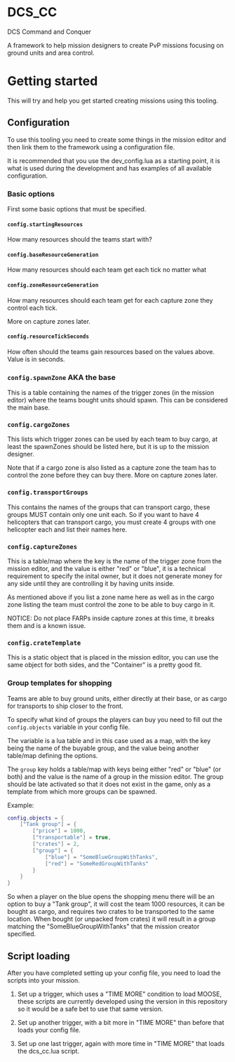 # DCS_CC
DCS Command and Conquer

A framework to help mission designers to create PvP missions focusing on ground units and area control.


# Getting started

This will try and help you get started creating missions using this tooling.

## Configuration

To use this tooling you need to create some things in the mission editor and then link them to the framework using a configuration file.

It is recommended that you use the dev_config.lua as a starting point, it is what is used during the development and has examples of all available configuration.

### Basic options

First some basic options that must be specified.

#### `config.startingResources`

How many resources should the teams start with?

#### `config.baseResourceGeneration`

How many resources should each team get each tick no matter what

#### `config.zoneResourceGeneration`

How many resources should each team get for each capture zone they control each tick.

More on capture zones later.

#### `config.resourceTickSeconds`

How often should the teams gain resources based on the values above. Value is in seconds.

### `config.spawnZone` AKA the base

This is a table containing the names of the trigger zones (in the mission editor) where the teams bought units should spawn. This can be considered the main base.

### `config.cargoZones`

This lists which trigger zones can be used by each team to buy cargo, at least the spawnZones should be listed here, but it is up to the mission designer.

Note that if a cargo zone is also listed as a capture zone the team has to control the zone before they can buy there. More on capture zones later.

### `config.transportGroups`

This contains the names of the groups that can transport cargo, these groups MUST contain only one unit each. So if you want to have 4 helicopters that can transport cargo, you must create 4 groups with one helicopter each and list their names here.

### `config.captureZones`
This is a table/map where the key is the name of the trigger zone from the mission editor, and the value is either "red" or "blue", it is a technical requirement to specify the inital owner, but it does not generate money for any side until they are controlling it by having units inside.

As mentioned above if you list a zone name here as well as in the cargo zone listing the team must control the zone to be able to buy cargo in it.

NOTICE: Do not place FARPs inside capture zones at this time, it breaks them and is a known issue.

### `config.crateTemplate`

This is a static object that is placed in the mission editor, you can use the same object for both sides, and the "Container" is a pretty good fit.


### Group templates for shopping

Teams are able to buy ground units, either directly at their base, or as cargo for transports to ship closer to the front.

To specify what kind of groups the players can buy you need to fill out the `config.objects` variable in your config file.

The variable is a lua table and in this case used as a map, with the key being the name of the buyable group, and the value being another table/map defining the options.

The `group` key holds a table/map with keys being either "red" or "blue" (or both) and the value is the name of a group in the mission editor. The group should be late activated so that it does not exist in the game, only as a template from which more groups can be spawned.

Example:
```lua
config.objects = {
    ["Tank group"] = {
        ["price"] = 1000,
        ["transportable"] = true,
        ["crates"] = 2,
        ["group"] = {
            ["blue"] = "SomeBlueGroupWithTanks",
            ["red"] = "SomeRedGroupWithTanks"
        }
    }
}
```

So when a player on the blue opens the shopping menu there will be an option to buy a "Tank group", it will cost the team 1000 resources, it can be bought as cargo, and requires two crates to be transported to the same location. When bought (or unpacked from crates) it will result in a group matching the "SomeBlueGroupWithTanks" that the mission creator specified.

## Script loading

After you have completed setting up your config file, you need to load the scripts into your mission.

1. Set up a trigger, which uses a "TIME MORE" condition to load MOOSE, these scripts are currently developed using the version in this repository so it would be a safe bet to use that same version.

2. Set up another trigger, with a bit more in "TIME MORE" than before that loads your config file.

3. Set up one last trigger, again with more time in "TIME MORE" that loads the dcs_cc.lua script.

